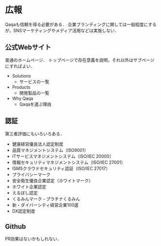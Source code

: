 # 広報

Qaqaも信頼を得る必要がある．
企業ブランディングに関しては一般程度にするが，SNSマーケティングやメディア活用などは実施しない．

## 公式Webサイト

普通のホームページ．
トップページで存在意義を説明，それ以外はサブページにすればよい．

- Solutions
  - サービスの一覧
- Products
  - 開発製品の一覧
- Why Qaqa
  - Qaqaを選ぶ理由

## 認証

第三者評価にもいろいろある．

- 健康経営優良法人認定制度
- 品質マネジメントシステム（ISO9001）
- ITサービスマネジメントシステム（ISO/IEC 20000）
- 情報セキュリティマネジメントシステム（ISO/IEC 27001）
- ISMSクラウドセキュリティ認証（ISO/IEC 27017）
- プライバシーマーク
- 安全衛生優良企業認定（ホワイトマーク）
- ホワイト企業認定
- えるぼし認定
- くるみんマーク・プラチナくるみん
- 新・ダイバーシティ経営企業100選
- DX認定制度

## Github

PR効果はないかもしれない．
